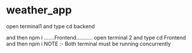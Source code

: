 # weather_app
open terminal1 and type cd backend

and then npm i
.......Frontend...........
open terminal 2 and type cd Frontend
and then npm i
NOTE :- Both terminal must be running concurrently
